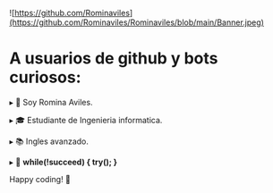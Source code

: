 
  
![https://github.com/Rominaviles](https://github.com/Rominaviles/Rominaviles/blob/main/Banner.jpeg)

# A usuarios de github y bots curiosos:
 ▸ 👋 Soy Romina Aviles. 
 
 ▸ 🎓 Estudiante de Ingenieria informatica.

 ▸ 📚 Ingles avanzado.

 ▸ 📃 <b>while(!succeed) { try(); }</b>

 Happy coding! 🚀 
